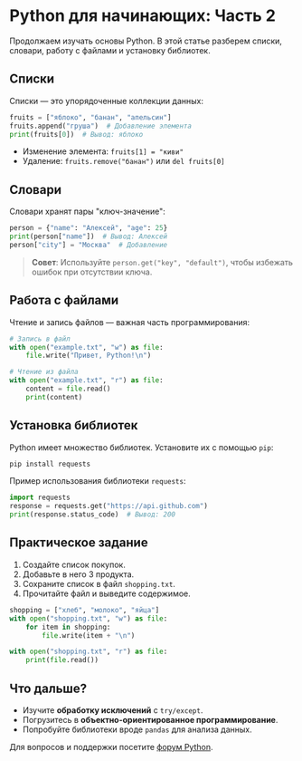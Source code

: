 # Python для начинающих: Часть 2

Продолжаем изучать основы Python. В этой статье разберем списки, словари, работу с файлами и установку библиотек.

## Списки

Списки — это упорядоченные коллекции данных:

```python
fruits = ["яблоко", "банан", "апельсин"]
fruits.append("груша")  # Добавление элемента
print(fruits[0])  # Вывод: яблоко
```

- Изменение элемента: `fruits[1] = "киви"`
- Удаление: `fruits.remove("банан")` или `del fruits[0]`

## Словари

Словари хранят пары "ключ-значение":

```python
person = {"name": "Алексей", "age": 25}
print(person["name"])  # Вывод: Алексей
person["city"] = "Москва"  # Добавление
```

> **Совет**: Используйте `person.get("key", "default")`, чтобы избежать ошибок при отсутствии ключа.

## Работа с файлами

Чтение и запись файлов — важная часть программирования:

```python
# Запись в файл
with open("example.txt", "w") as file:
    file.write("Привет, Python!\n")

# Чтение из файла
with open("example.txt", "r") as file:
    content = file.read()
    print(content)
```

## Установка библиотек

Python имеет множество библиотек. Установите их с помощью `pip`:

```bash
pip install requests
```

Пример использования библиотеки `requests`:

```python
import requests
response = requests.get("https://api.github.com")
print(response.status_code)  # Вывод: 200
```

## Практическое задание

1. Создайте список покупок.
2. Добавьте в него 3 продукта.
3. Сохраните список в файл `shopping.txt`.
4. Прочитайте файл и выведите содержимое.

```python
shopping = ["хлеб", "молоко", "яйца"]
with open("shopping.txt", "w") as file:
    for item in shopping:
        file.write(item + "\n")

with open("shopping.txt", "r") as file:
    print(file.read())
```

## Что дальше?

- Изучите **обработку исключений** с `try/except`.
- Погрузитесь в **объектно-ориентированное программирование**.
- Попробуйте библиотеки вроде `pandas` для анализа данных.

Для вопросов и поддержки посетите [форум Python](https://python.org/community/).